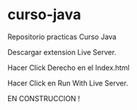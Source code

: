 # curso-java
Repositorio practicas Curso Java 

Descargar extension Live Server.

Hacer Click Derecho en el Index.html

Hacer Click en Run With Live Server.

EN CONSTRUCCION !